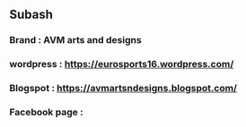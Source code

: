 ## Subash

### Brand : AVM arts and designs
### wordpress : https://eurosports16.wordpress.com/
### Blogspot : https://avmartsndesigns.blogspot.com/
### Facebook page : 


